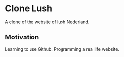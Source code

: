 # Clone Lush

A clone of the website of lush Nederland.

## Motivation

Learning to use Github.
Programming a real life website.
